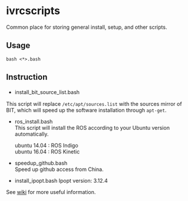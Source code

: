 # ivrcscripts
Common place for storing general install, setup, and other scripts.

## Usage

```
bash <*>.bash
```


## Instruction
* install_bit_source_list.bash　　　

This script will replace `/etc/apt/sources.list` with the sources mirror of BIT, which will speed up the software installation through `apt-get`.


* ros_install.bash  
This script will install the ROS according to your Ubuntu version automatically.

  ubuntu 14.04 : ROS Indigo   
  ubuntu 16.04 : ROS Kinetic   

* speedup_github.bash   
Speed up github access from China.

* install_ipopt.bash
Ipopt version: 3.12.4


See [wiki](https://github.com/bit-ivrc/ivrcscripts/wiki) for more useful information.
